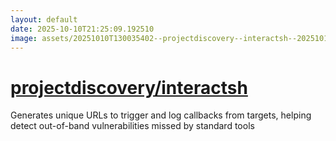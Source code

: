 ```yaml
---
layout: default
date: 2025-10-10T21:25:09.192510
image: assets/20251010T130035402--projectdiscovery--interactsh--20251010T131556486--cropped.png
---
```


# [projectdiscovery/interactsh](https://github.com/projectdiscovery/interactsh)

Generates unique URLs to trigger and log callbacks from targets, helping detect out-of-band vulnerabilities missed by standard tools
